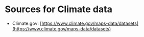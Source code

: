 # Sources for Climate data

* Climate.gov: [https://www.climate.gov/maps-data/datasets](https://www.climate.gov/maps-data/datasets)
